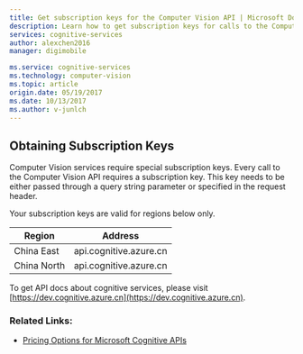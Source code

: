 ```yaml
---
title: Get subscription keys for the Computer Vision API | Microsoft Docs
description: Learn how to get subscription keys for calls to the Computer Vision API in Cognitive Services.
services: cognitive-services
author: alexchen2016
manager: digimobile

ms.service: cognitive-services
ms.technology: computer-vision
ms.topic: article
origin.date: 05/19/2017
ms.date: 10/13/2017
ms.author: v-junlch
---
```


## Obtaining Subscription Keys

Computer Vision services require special subscription keys. Every call to the Computer Vision API requires a subscription key. This key needs to be either passed through a query string parameter or specified in the request header.

Your subscription keys are valid for regions below only. 

| Region | Address |
|---|---|
| China East | api.cognitive.azure.cn |
| China North | api.cognitive.azure.cn |

To get API docs about cognitive services, please visit [https://dev.cognitive.azure.cn](https://dev.cognitive.azure.cn).


### Related Links:
- [Pricing Options for Microsoft Cognitive APIs](https://www.azure.cn/pricing/details/cognitive-services/)


